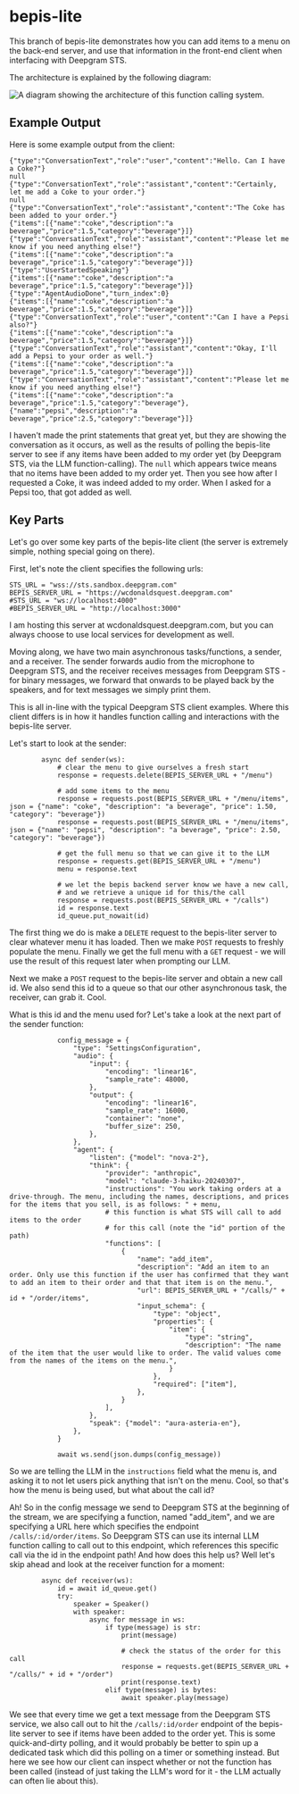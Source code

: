 # bepis-lite

This branch of bepis-lite demonstrates how you can add items to a menu on the back-end server, and use that information in the front-end client
when interfacing with Deepgram STS.

The architecture is explained by the following diagram:

![A diagram showing the architecture of this function calling system.](./bepis-function-calling-dark.png)

## Example Output

Here is some example output from the client:

```
{"type":"ConversationText","role":"user","content":"Hello. Can I have a Coke?"}
null
{"type":"ConversationText","role":"assistant","content":"Certainly, let me add a Coke to your order."}
null
{"type":"ConversationText","role":"assistant","content":"The Coke has been added to your order."}
{"items":[{"name":"coke","description":"a beverage","price":1.5,"category":"beverage"}]}
{"type":"ConversationText","role":"assistant","content":"Please let me know if you need anything else!"}
{"items":[{"name":"coke","description":"a beverage","price":1.5,"category":"beverage"}]}
{"type":"UserStartedSpeaking"}
{"items":[{"name":"coke","description":"a beverage","price":1.5,"category":"beverage"}]}
{"type":"AgentAudioDone","turn_index":0}
{"items":[{"name":"coke","description":"a beverage","price":1.5,"category":"beverage"}]}
{"type":"ConversationText","role":"user","content":"Can I have a Pepsi also?"}
{"items":[{"name":"coke","description":"a beverage","price":1.5,"category":"beverage"}]}
{"type":"ConversationText","role":"assistant","content":"Okay, I'll add a Pepsi to your order as well."}
{"items":[{"name":"coke","description":"a beverage","price":1.5,"category":"beverage"}]}
{"type":"ConversationText","role":"assistant","content":"Please let me know if you need anything else!"}
{"items":[{"name":"coke","description":"a beverage","price":1.5,"category":"beverage"},{"name":"pepsi","description":"a beverage","price":2.5,"category":"beverage"}]}
```
I haven't made the print statements that great yet, but they are showing the conversation as it occurs, as well as the results
of polling the bepis-lite server to see if any items have been added to my order yet (by Deepgram STS, via the LLM function-calling).
The `null` which appears twice means that no items have been added to my order yet.
Then you see how after I requested a Coke, it was indeed added to my order. When I asked for a Pepsi too, that got added as well.

## Key Parts

Let's go over some key parts of the bepis-lite client (the server is extremely simple, nothing special going on there).

First, let's note the client specifies the following urls:
```
STS_URL = "wss://sts.sandbox.deepgram.com"
BEPIS_SERVER_URL = "https://wcdonaldsquest.deepgram.com"
#STS_URL = "ws://localhost:4000"
#BEPIS_SERVER_URL = "http://localhost:3000"
```
I am hosting this server at wcdonaldsquest.deepgram.com, but you can always choose to use local services for development as well.

Moving along, we have two main asynchronous tasks/functions, a sender, and a receiver. The sender forwards audio from the microphone
to Deepgram STS, and the receiver receives messages from Deepgram STS - for binary messages, we forward that onwards to be
played back by the speakers, and for text messages we simply print them.

This is all in-line with the typical Deepgram STS client examples. Where this client differs is in how it handles function
calling and interactions with the bepis-lite server.

Let's start to look at the sender:
```
        async def sender(ws):
            # clear the menu to give ourselves a fresh start
            response = requests.delete(BEPIS_SERVER_URL + "/menu")

            # add some items to the menu
            response = requests.post(BEPIS_SERVER_URL + "/menu/items", json = {"name": "coke", "description": "a beverage", "price": 1.50, "category": "beverage"})
            response = requests.post(BEPIS_SERVER_URL + "/menu/items", json = {"name": "pepsi", "description": "a beverage", "price": 2.50, "category": "beverage"})

            # get the full menu so that we can give it to the LLM
            response = requests.get(BEPIS_SERVER_URL + "/menu")
            menu = response.text

            # we let the bepis backend server know we have a new call,
            # and we retrieve a unique id for this/the call
            response = requests.post(BEPIS_SERVER_URL + "/calls")
            id = response.text
            id_queue.put_nowait(id)
```
The first thing we do is make a `DELETE` request to the bepis-liter server to clear whatever menu it has loaded. Then we make `POST`
requests to freshly populate the menu. Finally we get the full menu with a `GET` request - we will use the result of this request
later when prompting our LLM.

Next we make a `POST` request to the bepis-lite server and obtain a new call id.
We also send this id to a queue so that our other asynchronous task, the receiver, can grab it. Cool.

What is this id and the menu used for? Let's take a look at the next part of the sender function:
```
            config_message = {
                "type": "SettingsConfiguration",
                "audio": {
                    "input": {
                        "encoding": "linear16",
                        "sample_rate": 48000,
                    },
                    "output": {
                        "encoding": "linear16",
                        "sample_rate": 16000,
                        "container": "none",
                        "buffer_size": 250,
                    },
                },
                "agent": {
                    "listen": {"model": "nova-2"},
                    "think": {
                        "provider": "anthropic",
                        "model": "claude-3-haiku-20240307",
                        "instructions": "You work taking orders at a drive-through. The menu, including the names, descriptions, and prices for the items that you sell, is as follows: " + menu,
                        # this function is what STS will call to add items to the order
                        # for this call (note the "id" portion of the path)
                        "functions": [
                            {
                                "name": "add_item",
                                "description": "Add an item to an order. Only use this function if the user has confirmed that they want to add an item to their order and that that item is on the menu.",
                                "url": BEPIS_SERVER_URL + "/calls/" + id + "/order/items",
                                "input_schema": {
                                    "type": "object",
                                    "properties": {
                                        "item": {
                                            "type": "string",
                                            "description": "The name of the item that the user would like to order. The valid values come from the names of the items on the menu.",
                                        }
                                    },
                                    "required": ["item"],
                                },
                            }
                        ],
                    },
                    "speak": {"model": "aura-asteria-en"},
                },
            }

            await ws.send(json.dumps(config_message))
```
So we are telling the LLM in the `instructions` field what the menu is, and asking it to not let users pick anything that isn't on the menu. Cool,
so that's how the menu is being used, but what about the call id?

Ah! So in the config message we send to Deepgram STS at the beginning of the stream, we are specifying a function,
named "add_item", and we are specifying a URL here which specifies the endpoint `/calls/:id/order/items`. So Deepgram STS
can use its internal LLM function calling to call out to this endpoint, which references this specific call via the id
in the endpoint path! And how does this help us? Well let's skip ahead and look at the receiver function for a moment:
```
        async def receiver(ws):
            id = await id_queue.get()
            try:
                speaker = Speaker()
                with speaker:
                    async for message in ws:
                        if type(message) is str:
                            print(message)

                            # check the status of the order for this call
                            response = requests.get(BEPIS_SERVER_URL + "/calls/" + id + "/order")
                            print(response.text)
                        elif type(message) is bytes:
                            await speaker.play(message)
```
We see that every time we get a text message from the Deepgram STS service, we also call out to hit
the `/calls/:id/order` endpoint of the bepis-lite server to see if items have been added to the order yet. This
is some quick-and-dirty polling, and it would probably be better to spin up a dedicated task which did
this polling on a timer or something instead. But here we see how our client can inspect whether or not the function has been called (instead
of just taking the LLM's word for it - the LLM actually can often lie about this).
